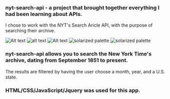 ### nyt-search-api - a project that brought together everything I had been learning about APIs. 
I chose to work with the NYT's Search Aricle API, with the purpose of searching their archive.

![Alt text](nyt-search-api/nytapiscreenshot1.png "Initial")
![alt text](nyt-search-api/nytapiscreenshot2.png "Final")
![Alt text](/relative/path/to/img.jpg?raw=true "Optional Title")
![solarized palette](https://github.com/altercation/solarized/raw/master/img/solarized-palette.png)
![solarized palette](https://github.com/altercation/solarized/raw/master/img/solarized-palette.png)



### nyt-search-api allows you to search the New York Time's archive, dating from September 1851 to present.
The results are filtered by having the user choose a month, year, and a U.S. state.

### HTML/CSS/JavaScript/Jquery was used for this app.




